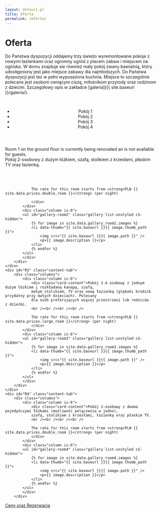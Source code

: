 ```yaml
---
layout: default.pl
title: Oferta
permalink: /oferta/
---
```


# Oferta


Do Państwa dyspozycji oddajemy trzy świeżo wyremontowane pokoje z nowymi łazienkami oraz ogromny ogród z placem zabaw 
i miejscem na ognisko. W domu znajduje sie również mały pokój zwany bawialnią, który udostępniony jest jako miejsce 
zabawy dla najmłodszych. Do Państwa dyspozycji jest tez  w pełni wyposażona kuchnia. Miejsce to szczególnie polecane 
jest osobom ceniącym ciszę, miłośnikom przyrody oraz rodzinom z dziećmi. Szczegółowy opis w zakładce 
[galeria]({{ site.baseurl }}/galeria/).

<br />
<div class="card">
  <header class="card-header">
    <nav class="tabs is-medium">
        <ul>
          <li id="r1-tab" class="tab"><a><span>Pokój 1</span></a></li>
          <li id="r2-tab" class="tab is-active"><a><span>Pokój 2</span></a></li>
          <li id="r3-tab" class="tab"><a><span>Pokój 3</span></a></li>
          <li id="r4-tab" class="tab"><a><span>Pokój 4</span></a></li>
        </ul>
    </nav> 
  </header>
    <div id="R1" class="content-tab">
        <div class="columns">
            <div class="column is-12">
                <div class="card-content">Room 1 on the ground floor is currently being 
                renovated an is not available for guests.</div>
            </div> 
        </div>
    </div>
    <div id="R2" class="content-tab is-active">
        <div class="columns">
            <div class="column is-6">
                <div class="card-content">
                Pokój 2-osobowy z dużym łóżkiem, szafą, stolikiem z krzesłami, płaskim TV oraz łazienką.
                <br /><br /><br /><br />
                
                The rate for this room starts from <strong>PLN {{ site.data.prices.double_room }}</strong> (per night)
                
                </div>
            </div>    
            <div class="column is-6">
            <ul id="gallery-room2" class="gallery list-unstyled cS-hidden">
                {% for image in site.data.gallery_room2.images %}
                <li data-thumb="{{ site.baseurl }}{{ image.thumb_path }}"> 
                    <img src="{{ site.baseurl }}{{ image.path }}" />
                    <p>{{ image.description }}</p>
                </li>    
                {% endfor %}
            </ul>
            </div>
        </div>
    </div>
    <div id="R3" class="content-tab">
        <div class="columns">
            <div class="column is-6">
                <div class="card-content">Pokój 2-4 osobowy z jednym dużym łózkiem i rozkładaną kanapą, szafą, 
                małym stolikiem, TV oraz nową łazienką (glęboki brodzik przydatny przy małych dzieciach). Polecany 
                dla osób preferujących więcej przestrzeni lub rodziców z dziećmi.
                <br /><br /><br /><br />
                
                The rate for this room starts from <strong>PLN {{ site.data.prices.large_room }}</strong> (per night)
                </div>
            </div>    
            <div class="column is-6">              
            <ul id="gallery-room3" class="gallery list-unstyled cS-hidden">
                {% for image in site.data.gallery_room3.images %}
                <li data-thumb="{{ site.baseurl }}{{ image.thumb_path }}"> 
                    <img src="{{ site.baseurl }}{{ image.path }}" />
                    <p>{{ image.description }}</p>
                </li>    
                {% endfor %}
            </ul>
            </div> 
        </div>
    </div>
    <div id="R4" class="content-tab">
        <div class="columns">
            <div class="column is-6">
                <div class="card-content">Pokój 2-osobowy z dwoma pojedyńczymi łóżkami (możliwość polączenia w jedno), 
                szafą, stolikiem z krzesłami, łazienką oraz płaskim TV.
                <br /><br /><br /><br />
                
                The rate for this room starts from <strong>PLN {{ site.data.prices.double_room }}</strong> (per night)
                </div>
            </div>    
            <div class="column is-6">
            <ul id="gallery-room4" class="gallery list-unstyled cS-hidden">
                {% for image in site.data.gallery_room4.images %}
                <li data-thumb="{{ site.baseurl }}{{ image.thumb_path }}"> 
                    <img src="{{ site.baseurl }}{{ image.path }}" />
                    <p>{{ image.description }}</p>
                </li>    
                {% endfor %}
            </ul>
            </div>
        </div>
  </div>
  <footer class="card-footer">
    <a href="{{ site.baseurl }}/ceny/" class="card-footer-item">Ceny oraz Rezerwacja</a>
  </footer>
</div>

<div class="section">
</div>
<script>
    $(document).ready(function() {
            function init_gallery(gallery) {
                return $(gallery).lightSlider({
                    gallery:true,
                    item:1,
                    thumbItem:9,
                    slideMargin: 0,
                    speed:500,
                    auto:false,
                    //loop:true,
                    onSliderLoad: function() {
                        $(gallery).removeClass('cS-hidden');
                    }  
                });            
            }
    
            //init default gallery
            init_gallery('#gallery-room2');
            init_gallery('#gallery-room3');
            init_gallery('#gallery-room4');
            
            $('#r1-tab').click(function(ev) {
                openTab(ev,'R1');
            });            
            $('#r2-tab').click(function(ev) {
                openTab(ev,'R2');
            });
            $('#r3-tab').click(function(ev) {
                openTab(ev,'R3');
            });
            $('#r4-tab').click(function(ev) {
                openTab(ev,'R4');
            });
    });
</script>

